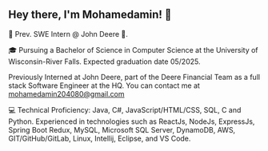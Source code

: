 ## Hey there, I'm Mohamedamin! 👋

👋 Prev. SWE Intern @ John Deere 🌟.

🎓 Pursuing a Bachelor of Science in Computer Science at the University of Wisconsin-River Falls. Expected graduation date 05/2025.

Previously Interned at John Deere, part of the Deere Financial Team as a full stack Software Engineer at the HQ. You can contact me at mohamedamin204080@gmail.com

💻 Technical Proficiency: 
Java, C#, JavaScript/HTML/CSS, SQL, C and Python. Experienced in technologies such as ReactJs, NodeJs, ExpressJs, Spring Boot Redux, MySQL, Microsoft SQL Server, DynamoDB, AWS, GIT/GitHub/GitLab, Linux, Intellij, Eclipse, and VS Code. 

